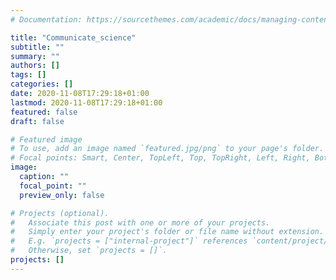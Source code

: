 ```yaml
---
# Documentation: https://sourcethemes.com/academic/docs/managing-content/

title: "Communicate_science"
subtitle: ""
summary: ""
authors: []
tags: []
categories: []
date: 2020-11-08T17:29:18+01:00
lastmod: 2020-11-08T17:29:18+01:00
featured: false
draft: false

# Featured image
# To use, add an image named `featured.jpg/png` to your page's folder.
# Focal points: Smart, Center, TopLeft, Top, TopRight, Left, Right, BottomLeft, Bottom, BottomRight.
image:
  caption: ""
  focal_point: ""
  preview_only: false

# Projects (optional).
#   Associate this post with one or more of your projects.
#   Simply enter your project's folder or file name without extension.
#   E.g. `projects = ["internal-project"]` references `content/project/deep-learning/index.md`.
#   Otherwise, set `projects = []`.
projects: []
---
```

